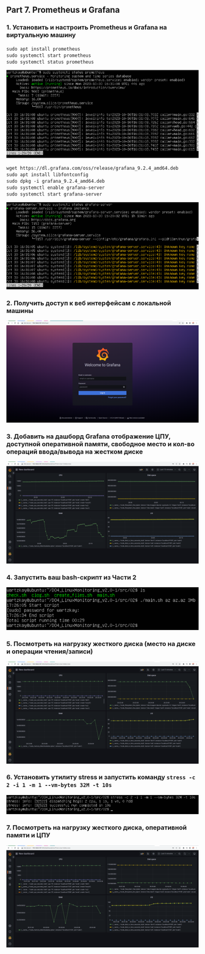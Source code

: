 ## Part 7. Prometheus и Grafana

### 1. Установить и настроить Prometheus и Grafana на виртуальную машину

``sudo apt install prometheus`` \
``sudo systemctl start prometheus`` \
``sudo systemctl status prometheus`` 

![image](./imgs/1.1.png)

``wget https://dl.grafana.com/oss/release/grafana_9.2.4_amd64.deb`` \
``sudo apt install libfontconfig`` \
``sudo dpkg -i grafana_9.2.4_amd64.deb`` \
``sudo systemctl enable grafana-server`` \
``sudo systemctl start grafana-server``

![image](./imgs/1.2.png)

### 2. Получить доступ к веб интерфейсам с локальной машины 

![image](./imgs/2.1.png)

### 3. Добавить на дашборд Grafana отображение ЦПУ, доступной оперативной памяти, свободное место и кол-во операций ввода/вывода на жестком диске 

![image](./imgs/3.1.png)

### 4. Запустить ваш bash-скрипт из Части 2

![image](./imgs/4.1.png)

### 5. Посмотреть на нагрузку жесткого диска (место на диске и операции чтения/записи)

![image](./imgs/5.1.png)

### 6. Установить утилиту stress и запустить команду ``stress -c 2 -i 1 -m 1 --vm-bytes 32M -t 10s``

![image](./imgs/6.1.png)

### 7. Посмотреть на нагрузку жесткого диска, оперативной памяти и ЦПУ

![image](./imgs/7.1.png)
